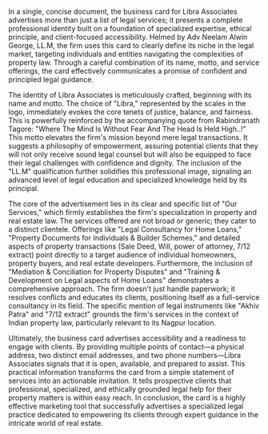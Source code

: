 In a single, concise document, the business card for Libra Associates advertises more than just a list of legal services; it presents a complete professional identity built on a foundation of specialized expertise, ethical principle, and client-focused accessibility. Helmed by Adv Neelam Alwin George, LL.M, the firm uses this card to clearly define its niche in the legal market, targeting individuals and entities navigating the complexities of property law. Through a careful combination of its name, motto, and service offerings, the card effectively communicates a promise of confident and principled legal guidance.

The identity of Libra Associates is meticulously crafted, beginning with its name and motto. The choice of "Libra," represented by the scales in the logo, immediately evokes the core tenets of justice, balance, and fairness. This is powerfully reinforced by the accompanying quote from Rabindranath Tagore: "Where The Mind Is Without Fear And The Head Is Held High..!" This motto elevates the firm's mission beyond mere legal transactions. It suggests a philosophy of empowerment, assuring potential clients that they will not only receive sound legal counsel but will also be equipped to face their legal challenges with confidence and dignity. The inclusion of the "LL.M" qualification further solidifies this professional image, signaling an advanced level of legal education and specialized knowledge held by its principal.

The core of the advertisement lies in its clear and specific list of "Our Services," which firmly establishes the firm's specialization in property and real estate law. The services offered are not broad or generic; they cater to a distinct clientele. Offerings like "Legal Consultancy for Home Loans," "Property Documents for Individuals & Builder Schemes," and detailed aspects of property transactions (Sale Deed, Will, power of attorney, 7/12 extract) point directly to a target audience of individual homeowners, property buyers, and real estate developers. Furthermore, the inclusion of "Mediation & Conciliation for Property Disputes" and "Training & Development on Legal aspects of Home Loans" demonstrates a comprehensive approach. The firm doesn't just handle paperwork; it resolves conflicts and educates its clients, positioning itself as a full-service consultancy in its field. The specific mention of legal instruments like "Akhiv Patra" and "7/12 extract" grounds the firm's services in the context of Indian property law, particularly relevant to its Nagpur location.

Ultimately, the business card advertises accessibility and a readiness to engage with clients. By providing multiple points of contact—a physical address, two distinct email addresses, and two phone numbers—Libra Associates signals that it is open, available, and prepared to assist. This practical information transforms the card from a simple statement of services into an actionable invitation. It tells prospective clients that professional, specialized, and ethically grounded legal help for their property matters is within easy reach. In conclusion, the card is a highly effective marketing tool that successfully advertises a specialized legal practice dedicated to empowering its clients through expert guidance in the intricate world of real estate.
